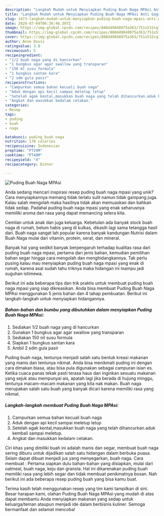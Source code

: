 ```yaml
---
description: "Langkah Mudah untuk Menyiapkan Puding Buah Naga MPAsi Anti Gagal"
title: "Langkah Mudah untuk Menyiapkan Puding Buah Naga MPAsi Anti Gagal"
slug: 1473-langkah-mudah-untuk-menyiapkan-puding-buah-naga-mpasi-anti-gagal
date: 2020-07-04T06:30:48.397Z
image: https://img-global.cpcdn.com/recipes/880d49048975a363/751x532cq70/puding-buah-naga-mpasi-foto-resep-utama.jpg
thumbnail: https://img-global.cpcdn.com/recipes/880d49048975a363/751x532cq70/puding-buah-naga-mpasi-foto-resep-utama.jpg
cover: https://img-global.cpcdn.com/recipes/880d49048975a363/751x532cq70/puding-buah-naga-mpasi-foto-resep-utama.jpg
author: Anne Davis
ratingvalue: 3.8
reviewcount: 5
recipeingredient:
- "1/2 buah naga yang di hancurkan"
- "1 bungkus agar agar swallow yang transparan"
- "150 ml susu formula"
- "1 bungkus santan kara"
- "2 sdm gula pasir"
recipeinstructions:
- "Campurkan semua bahan kecuali buah naga"
- "Aduk dengan api kecil sampai meletup letup"
- "Setelah agak kental,masukkan buah naga yang telah dihancurkan.aduk kembali sampai meletup."
- "Angkat dan masukkan kedalam cetakan."
categories:
- Resep
tags:
- puding
- buah
- naga

katakunci: puding buah naga 
nutrition: 178 calories
recipecuisine: Indonesian
preptime: "PT29M"
cooktime: "PT40M"
recipeyield: "4"
recipecategory: Dinner

---
```



![Puding Buah Naga MPAsi](https://img-global.cpcdn.com/recipes/880d49048975a363/751x532cq70/puding-buah-naga-mpasi-foto-resep-utama.jpg)

Anda sedang mencari inspirasi resep puding buah naga mpasi yang unik? Cara menyiapkannya memang tidak terlalu sulit namun tidak gampang juga. Kalau salah mengolah maka hasilnya tidak akan memuaskan dan bahkan tidak sedap. Padahal puding buah naga mpasi yang enak seharusnya memiliki aroma dan rasa yang dapat memancing selera kita.

Cemilan untuk anak dan juga keluarga. Kebetulan ada banyak stock buah naga di rumah, belum habis yang di kulkas, dikasih lagi sama tetangga hasil dari. Buah naga sangat lah popular karena banyak kandungan Nutrisi dalam Buah Naga mulai dari vitamin, protein, serat, dan mineral.

Banyak hal yang sedikit banyak berpengaruh terhadap kualitas rasa dari puding buah naga mpasi, pertama dari jenis bahan, kemudian pemilihan bahan segar hingga cara mengolah dan menghidangkannya. Tak perlu pusing kalau mau menyiapkan puding buah naga mpasi yang enak di rumah, karena asal sudah tahu triknya maka hidangan ini mampu jadi suguhan istimewa.


Berikut ini ada beberapa tips dan trik praktis untuk membuat puding buah naga mpasi yang siap dikreasikan. Anda bisa membuat Puding Buah Naga MPAsi menggunakan 5 jenis bahan dan 4 tahap pembuatan. Berikut ini langkah-langkah untuk menyiapkan hidangannya.

<!--inarticleads1-->

##### Bahan-bahan dan bumbu yang dibutuhkan dalam menyiapkan Puding Buah Naga MPAsi:

1. Sediakan 1/2 buah naga yang di hancurkan
1. Gunakan 1 bungkus agar agar swallow yang transparan
1. Sediakan 150 ml susu formula
1. Siapkan 1 bungkus santan kara
1. Ambil 2 sdm gula pasir


Puding buah naga, tentunya menjadi salah satu bentuk kreasi makanan yang manis dan tentunya nikmat. Anda bisa menikmati puding ini dengan cara dimakan biasa, atau bisa pula digunakan sebagai campuran isian es. Ketika cuaca panas tekak pasti terasa haus dan inginkan sesuatu makanan yang sejuk atau mempunyai ais, apatah lagi jika berada di hujung minggu, tentunya macam-macam makanan yang kita nak makan. Buah naga merupakan salah satu buah yang banyak dicari karena memiliki rasa yang nikmat. 

<!--inarticleads2-->

##### Langkah-langkah membuat Puding Buah Naga MPAsi:

1. Campurkan semua bahan kecuali buah naga
1. Aduk dengan api kecil sampai meletup letup
1. Setelah agak kental,masukkan buah naga yang telah dihancurkan.aduk kembali sampai meletup.
1. Angkat dan masukkan kedalam cetakan.


Ciri khas yang dimiliki buah ini adalah manis dan segar, membuat buah naga sering diburu untuk dijadikan salah satu hidangan dalam berbuka puasa. Selain dapat dibuat menjadi jus yang menyegarkan, buah naga. Cara membuat : Pertama siapkan dulu bahan-bahan yang disiapkan, mulai dari oatmeal, buah naga, keju dan granola. Hal ini dikarenakan puding buah memiliki rasa yang lebih segar dan tidak membuat penikmatnya bosan. Nah berikut ini ada beberapa resep puding buah yang bisa kamu buat. 

Terima kasih telah menggunakan resep yang tim kami tampilkan di sini. Besar harapan kami, olahan Puding Buah Naga MPAsi yang mudah di atas dapat membantu Anda menyiapkan makanan yang sedap untuk keluarga/teman ataupun menjadi ide dalam berbisnis kuliner. Semoga bermanfaat dan selamat mencoba!
